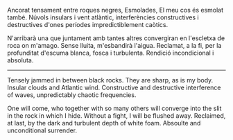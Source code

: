 Ancorat tensament entre roques negres, 
Esmolades, 
El meu cos és esmolat també. 
Núvols insulars i vent atlàntic, 
interferències constructives i destructives d'ones 
períodes impredictiblement caòtics. 
 
N'arribarà una que juntament amb tantes altres convergiran en 
l'escletxa de roca on m'amago. 
Sense lluita, m'esbandirà l'aigua. Reclamat, a la fi, 
per la profunditat d'escuma blanca, fosca i turbulenta. 
Rendició incondicional i absoluta. 
 
--- 
 
Tensely jammed in between black rocks. 
They are sharp, 
as is my body. 
Insular clouds and Atlantic wind. 
Constructive and destructive interference of waves, 
unpredictably chaotic frequencies. 
 
One will come, who together with so many others will converge 
into the slit in the rock in which I hide. 
Without a fight, I will be flushed away. Reclaimed, at last, 
by the dark and turbulent depth of white foam. 
Absoulte and unconditional surrender. 